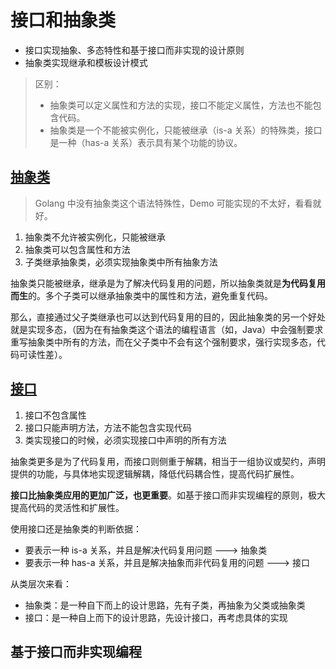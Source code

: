 # 接口和抽象类

- 接口实现抽象、多态特性和基于接口而非实现的设计原则
- 抽象类实现继承和模板设计模式

> 区别：
> - 抽象类可以定义属性和方法的实现，接口不能定义属性，方法也不能包含代码。
> - 抽象类是一个不能被实例化，只能被继承（is-a 关系）的特殊类，接口是一种（has-a 关系）表示具有某个功能的协议。

## [抽象类](abstract.go)

> Golang 中没有抽象类这个语法特殊性，Demo 可能实现的不太好，看看就好。

1. 抽象类不允许被实例化，只能被继承
2. 抽象类可以包含属性和方法
3. 子类继承抽象类，必须实现抽象类中所有抽象方法

抽象类只能被继承，继承是为了解决代码复用的问题，所以抽象类就是**为代码复用而生**的。多个子类可以继承抽象类中的属性和方法，避免重复代码。

那么，直接通过父子类继承也可以达到代码复用的目的，因此抽象类的另一个好处就是实现多态，（因为在有抽象类这个语法的编程语言（如，Java）中会强制要求重写抽象类中所有的方法，而在父子类中不会有这个强制要求，强行实现多态，代码可读性差）。

## [接口](interface.go)

1. 接口不包含属性
2. 接口只能声明方法，方法不能包含实现代码
3. 类实现接口的时候，必须实现接口中声明的所有方法

抽象类更多是为了代码复用，而接口则侧重于解耦，相当于一组协议或契约，声明提供的功能，与具体地实现逻辑解耦，降低代码耦合性，提高代码扩展性。

**接口比抽象类应用的更加广泛，也更重要**。如基于接口而非实现编程的原则，极大提高代码的灵活性和扩展性。

使用接口还是抽象类的判断依据：

- 要表示一种 is-a 关系，并且是解决代码复用问题 ---> 抽象类
- 要表示一种 has-a 关系，并且是解决抽象而非代码复用的问题 ---> 接口

从类层次来看：

- 抽象类：是一种自下而上的设计思路，先有子类，再抽象为父类或抽象类
- 接口：是一种自上而下的设计思路，先设计接口，再考虑具体的实现

## 基于接口而非实现编程
